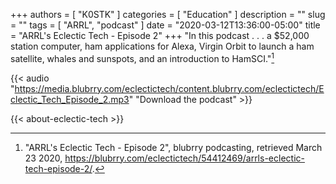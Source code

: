 +++
authors = [ "K0STK" ]
categories = [ "Education" ]
description = ""
slug = ""
tags = [ "ARRL", "podcast" ]
date = "2020-03-12T13:36:00-05:00"
title = "ARRL's Eclectic Tech - Episode 2"
+++
"In this podcast . . . a $52,000 station computer, ham applications for Alexa, Virgin Orbit to launch a ham satellite, whales and sunspots, and an introduction to HamSCI."[^1]

[^1]: "ARRL's Eclectic Tech - Episode 2", blubrry podcasting, retrieved March 23 2020, https://blubrry.com/eclectictech/54412469/arrls-eclectic-tech-episode-2/.

{{< audio "https://media.blubrry.com/eclectictech/content.blubrry.com/eclectictech/Eclectic_Tech_Episode_2.mp3" "Download the podcast" >}}

<!--more-->

{{< about-eclectic-tech >}}
